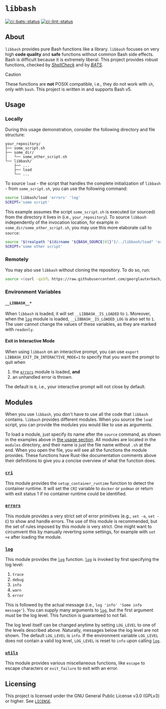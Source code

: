 # `libbash`

[![ci::bats::status]][ci::bats::action] [![ci::lint::status]][ci::lint::action]

[ci::bats::status]: https://img.shields.io/github/actions/workflow/status/georglauterbach/libbash/test-bats.yml?branch=main&color=blue&label=BASH%20UNIT%20TESTS&logo=github&logoColor=white&style=for-the-badge
[ci::bats::action]: https://github.com/georglauterbach/libbash/actions/workflows/test-bats.yml

[ci::lint::status]: https://img.shields.io/github/actions/workflow/status/georglauterbach/libbash/linting.yml?branch=main&color=blue&label=LINTING%20TESTS&logo=github&logoColor=white&style=for-the-badge
[ci::lint::action]: https://github.com/georglauterbach/libbash/actions/workflows/linting.yml

## About

`libbash` provides pure Bash functions like a library. `libbash` focuses on very high **code quality** and **safe** functions without common Bash side effects. Bash is difficult because it is extremely liberal. This project provides robust functions, checked by [_ShellCheck_](https://github.com/koalaman/shellcheck) and by [_BATS_](https://github.com/bats-core/bats-core).

>[!CAUTION]
>
> These functions are **not** POSIX compatible, i.e., they do not work with `sh`, only with `bash`. This project is written in and supports Bash v5.

## Usage

### Locally

During this usage demonstration, consider the following directory and file structure:

``` TXT
your_repository/
├── some_script.sh
├── some_dir/
│   └── some_other_script.sh
└── libbash/
    ├── ...
    ├── load
    └── ...
```

To source `load` - the script that handles the complete initialization of `libbash` - from `some_script.sh`, you can use the following command:

``` BASH
source libbash/load 'errors' 'log'
SCRIPT='some script'
```

This example assumes the script `some_script.sh` is executed (or sourced) from the directory it lives in (i.e., `your_repository`). To source `libbash` independently of the invocation location, for example in `some_dir/some_other_script.sh`, you may use this more elaborate call to `source`:

``` BASH
source "$(realpath "$(dirname "${BASH_SOURCE[0]}")/../libbash/load" 'errors' 'log'
SCRIPT='some other script'
```

### Remotely

You may also use `libbash` without cloning the repository. To do so, run:

```bash
source <(curl -qsSfL https://raw.githubusercontent.com/georglauterbach/libbash/main/load) --online 'log'
```

### Environment Variables

#### `__LIBBASH__*`

When `libbash` is loaded, it will set `__LIBBASH__IS_LOADED` to `1`. Moreover, when the [`log`] module is loaded, `__LIBBASH__IS_LOADED_LOG` is also set to `1`. The user cannot change the values of these variables, as they are marked with `readonly`.

#### Exit in Interactive Mode

When using `libbash` on an interactive prompt, you can use `export LIBBASH_EXIT_IN_INTERACTIVE_MODE=1` to specify that you want the prompt to quit when

1. the [`errors`] module is loaded, **and**
2. an unhandled error is thrown.

The default is `0`, i.e., your interactive prompt will not close by default.

## Modules

When you use `libbash`, you don't have to use all the code that `libbash` contains. `libbash` provides different modules. When you source the `load` script, you can provide the modules you would like to use as arguments.

To load a module, just specify its name after the `source` command, as shown in the examples above in [the usage section](#usage). All modules are located in the `modules` directory, and their name is just the file name without `.sh` at the end. When you open the file, you will see all the functions the module provides. These functions have Rust-like documentation comments above their definitions to give you a concise overview of what the function does.

### [`cri`](./modules/cri.sh)

This module provides the `setup_container_runtime` function to detect the container runtime. It will set the `CRI` variable to `docker` or `podman` or return with exit status 1 if no container runtime could be identified.

### [`errors`](./modules/errors.sh)

This module provides a very strict set of error primitives (e.g., `set -e`, `set -E`) to show and handle errors. The use of this module is recommended, but the set of rules imposed by this module is very strict. One might want to circumvent this by manually reverting some settings, for example with `set +e` after loading the module.

### [`log`](./modules/log.sh)

This module provides the [`log`] function. [`log`] is invoked by first specifying the log level:

1. `trace`
2. `debug`
3. `info`
4. `warn`
5. `error`

This is followed by the actual message (i.e., `log 'info' 'Some info message'`). You can supply many arguments to [`log`], but the first argument must be the log level. This function is guaranteed to not fail.

The log level itself can be changed anytime by setting `LOG_LEVEL` to one of the levels described above. Naturally, messages below the log level are not shown. The default `LOG_LEVEL` is `info`. If the environment variable `LOG_LEVEL` does not contain a valid log level, `LOG_LEVEL` is reset to `info` upon calling [`log`].

### [`utils`](./modules/utils.sh)

This module provides various miscellaneous functions, like `escape` to escape characters or `exit_failure` to exit with an error.

## Licensing

This project is licensed under the GNU General Public License v3.0 (GPLv3) or higher. See [`LICENSE`](./LICENSE).

[//]: # (Links)

[`cri`]: #cri
[`errors`]: #errors
[`log`]: #log
[`utils`]: #utils
